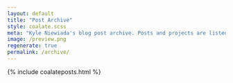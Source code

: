 ```yaml
---
layout: default
title: "Post Archive"
style: coalate.scss
meta: "Kyle Niewiada's blog post archive. Posts and projects are listed into categories based on the magnitude of each project or by personal updates"
image: /preview.png
regenerate: true
permalink: /archive/
---
```


{% include coalateposts.html %}
